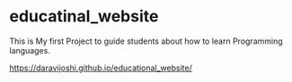 # educatinal_website
This is My first Project to guide students about how to learn Programming languages.

https://daravijoshi.github.io/educational_website/

